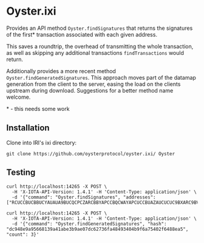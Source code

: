 # Oyster.ixi

Provides an API method `Oyster.findSignatures` that returns the signatures of the first* transaction associated with each given address.

This saves a roundtrip, the overhead of transmitting the whole transaction, as well as skipping any additional transactions `findTransactions` would return.

Additionally provides a more recent method `Oyster.findGeneratedSignatures`. This approach moves part of the datamap generation from the client to the server, easing the load on the clients upstream during download. Suggestions for a better method name welcome.

\* \- this needs some work

## Installation

Clone into IRI's ixi directory:

    git clone https://github.com/oysterprotocol/oyster.ixi/ Oyster

## Testing

    curl http://localhost:14265 -X POST \
      -H 'X-IOTA-API-Version: 1.4.1' -H 'Content-Type: application/json' \
      -d '{"command": "Oyster.findSignatures", "addresses": ["RCUCCBUCBBUCYAUAUA9BUCQCPCZARCBBYAPCCBQCWAYAPCUCCBUAZAUCUCUC9BXARC9BVAABTCUASCQCB"]}'

    curl http://localhost:14265 -X POST \
      -H 'X-IOTA-API-Version: 1.4.1' -H 'Content-Type: application/json' \
      -d '{"command": "Oyster.findGeneratedSignatures", "hash": "dc948e9a95668139a41abe3b9ae07dc62736fa48493404b9f6a75402f6488ea5", "count": 3}'
